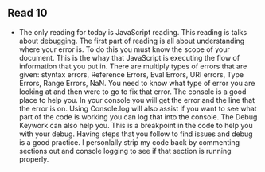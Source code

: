 ## Read 10

- The only reading for today is JavaScript reading. This reading is talks about debugging. The first part of reading is all about understanding where your error is. To do this you must know the scope of your document. This is the whay that JavaScript is executing the flow of information that you put in. There are multiply types of errors that are given: styntax errors, Reference Errors, Eval Errors, URI errors, Type Errors, Range Errors, NaN. You need to know what type of error you are looking at and then were to go to fix that error. The console is a good place to help you. In your console you will get the error and the line that the error is on. Using Console.log will also assist if you want to see what part of the code is working you can log that into the console. The Debug Keywork can also help you. This is a breakpoint in the code to help you with your debug. Having steps that you follow to find issues and debug is a good practice. I personlally strip my code back by commenting sections out and console logging to see if that section is running properly. 